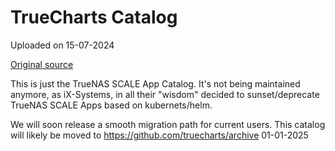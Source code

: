 # TrueCharts Catalog
Uploaded on 15-07-2024

[Original source](https://github.com/truecharts/archive/tree/main/scale-catalog)

This is just the TrueNAS SCALE App Catalog.
It's not being maintained anymore, as iX-Systems, in all their "wisdom" decided to sunset/deprecate TrueNAS SCALE Apps based on kubernets/helm.

We will soon release a smooth migration path for current users.
This catalog will likely be moved to https://github.com/truecharts/archive 01-01-2025
